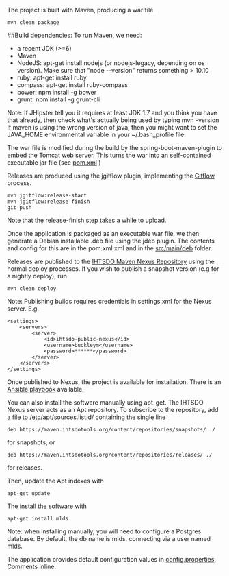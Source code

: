 The project is built with Maven, producing a war file.

	mvn clean package
	
##Build dependencies:
To run Maven, we need:

- a recent JDK (>=6)
- Maven
- NodeJS: apt-get install nodejs (or nodejs-legacy, depending on os version).  Make sure that "node --version" returns something > 10.10
- ruby: apt-get install ruby
- compass: apt-get install ruby-compass
- bower: npm install -g bower
- grunt: npm install -g grunt-cli

Note:  If JHipster tell you it requires at least JDK 1.7 and you think you have that already, then check what's actually being used 
by typing 
	mvn -version
If maven is using the wrong version of java, then you might want to set the JAVA_HOME environmental variable in your ~/.bash_profile file.

The war file is modified during the build by the spring-boot-maven-plugin to embed the Tomcat web server.  This turns the war into an self-contained executable jar file  (see [pom.xml](../../../pom.xml) )

Releases are produced using the jgitflow plugin, implementing the [Gitflow](https://www.atlassian.com/git/tutorials/comparing-workflows/gitflow-workflow) process.

	mvn jgitflow:release-start
	mvn jgitflow:release-finish
	git push

Note that the release-finish step takes a while to upload.

Once the application is packaged as an executable war file, we then generate a Debian installable .deb file using the jdeb plugin.  The contents and config for this are in the pom.xml xml and in the [src/main/deb](../deb) folder.

Releases are published to the [IHTSDO Maven Nexus Repository](https://maven.ihtsdotools.org) using the normal deploy processes.  If you wish to publish a snapshot version (e.g for a nightly deploy), run

	mvn clean deploy

Note: Publishing builds requires credentials in settings.xml for the Nexus server.  E.g.

	<settings>
		<servers>
			<server>
				<id>ihtsdo-public-nexus</id>
				<username>buckleym</username>
				<password>******</password>
			</server>
		</servers>
	</settings>

Once published to Nexus, the project is available for installation.  There is an [Ansible playbook](https://github.com/IHTSDO/ihtsdo-ansible/blob/master/otf_mlds.yml) available.

You can also install the software manually using apt-get.  The IHTSDO Nexus server acts as an Apt repository.  To subscribe to the repository, add a file to /etc/apt/sources.list.d/ containing the single line

	deb https://maven.ihtsdotools.org/content/repositories/snapshots/ ./
	
for snapshots, or 

	deb https://maven.ihtsdotools.org/content/repositories/releases/ ./

for releases.


Then, update the Apt indexes with

	apt-get update

The install the software with

	apt-get install mlds

Note: when installing manually, you will need to configure a Postgres database.  By default, the db name is mlds, connecting via a user named mlds.

The application provides default configuration values in [config.properties](../deb/config.properties).  Comments inline.

